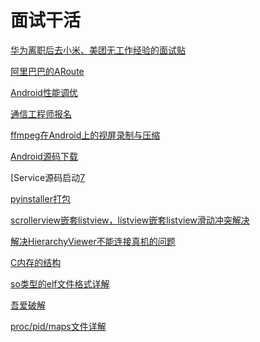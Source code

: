 # 面试干活

[华为离职后去小米、美团无工作经验的面试贴][1]

[阿里巴巴的ARoute][2]

[Android性能调优][3]


[通信工程师报名][4]

[ffmpeg在Android上的视屏录制与压缩][5]

[Android源码下载][6]

[Service源码启动[7]

[pyinstaller打包][8]

[scrollerview嵌套listview，listview嵌套listview滑动冲突解决][9]

[解决HierarchyViewer不能连接真机的问题][10]

[C内存的结构][11]

[so类型的elf文件格式详解][12]

[吾爱破解][13]

[proc/pid/maps文件详解][14]

[1]:https://mp.weixin.qq.com/s?__biz=MzI2OTQxMTM4OQ==&mid=2247485000&idx=1&sn=2d74c597c62c9c4229f79cce9587b6bf&chksm=eae1f31add967a0cddf98dd3bbf529b50420bbf7a9cb6b238e6e6fe993c8bd8ba5cca728e0da#rd
[2]:https://yq.aliyun.com/articles/71687
[3]:https://androidtest.org/android-graphics-performance-pattens/
[4]:http://www.educity.cn/tx/1786287.html
[5]:https://mp.weixin.qq.com/s?__biz=MzI2OTQxMTM4OQ==&mid=2247485051&idx=1&sn=75432e0d4f0da7b890d67a33d173ca05&chksm=eae1f329dd967a3f47f169ab4ad1b146e65bd30df781d9279e2b31cef61c715e9b664d452c1c#rd
[6]:http://blog.csdn.net/lpjishu/article/details/50905673
[7]:http://gityuan.com/2016/03/06/start-service/
[8]:http://blog.topspeedsnail.com/archives/6584
[9]:http://blog.csdn.net/zhaokaiqiang1992/article/details/38585547
[10]:http://www.cnblogs.com/fatfatdachao/p/4403282.html
[11]:http://www.cnblogs.com/fengyv/p/3789252.html
[12]:http://www.wjdiankong.cn/android%E9%80%86%E5%90%91%E4%B9%8B%E6%97%85-soelf%E6%96%87%E4%BB%B6%E6%A0%BC%E5%BC%8F%E8%AF%A6%E8%A7%A3/
[13]:https://www.52pojie.cn/
[14]:http://blog.csdn.net/lijzheng/article/details/23618365
